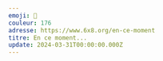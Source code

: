 ```yaml
---
emoji: 🎲
couleur: 176
adresse: https://www.6x8.org/en-ce-moment
titre: En ce moment...
update: 2024-03-31T00:00:00.000Z
---
```

